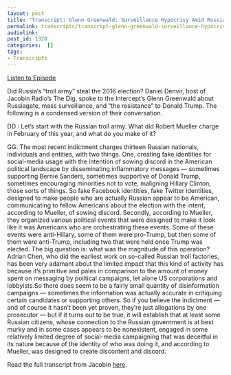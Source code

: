 ```yaml
---
layout: post
title: "Transcript: Glenn Greenwald: Surveillance Hypocrisy Amid Russiagate Mania"
permalink: transcripts/transcript-glenn-greenwald-surveillance-hypocrisy-amid-russiagate-mania
audiolink: 
post_id: 1328
categories:  []
tags: 
- Transcripts
---
```


[Listen to Episode](https://www.thedigradio.com/podcast/glenn-greenwald-surveillance-hypocrisy-amid-russiagate-mania/)


Did Russia’s “troll army” steal the 2016 election? Daniel Denvir, host of Jacobin Radio’s The Dig, spoke to the Intercept’s Glenn Greenwald about Russiagate, mass surveillance, and “the resistance” to Donald Trump. The following is a condensed version of their conversation.


DD
: Let’s start with the Russian troll army. What did Robert Mueller charge in February of this year, and what do you make of it?


GG:
 The most recent indictment charges thirteen Russian nationals, individuals and entities, with two things. One, creating fake identities for social-media usage with the intention of sowing discord in the American political landscape by disseminating inflammatory messages — sometimes supporting Bernie Sanders, sometimes supportive of Donald Trump, sometimes encouraging minorities not to vote, maligning Hillary Clinton, those sorts of things. So fake Facebook identities, fake Twitter identities, designed to make people who are actually Russian appear to be American, communicating to fellow Americans about the election with the intent, according to Mueller, of sowing discord. Secondly, according to Mueller, they organized various political events that were designed to make it look like it was Americans who are orchestrating these events. Some of these events were anti-Hillary, some of them were pro-Trump, but then some of them were anti-Trump, including two that were held once Trump was elected. The big question is: what was the magnitude of this operation? Adrian Chen, who did the earliest work on so-called Russian troll factories, has been very adamant about the limited impact that this kind of activity has because it’s primitive and pales in comparison to the amount of money spent on messaging by political campaigns, let alone US corporations and lobbyists.So there does seem to be a fairly small quantity of disinformation campaigns — sometimes the information was actually accurate in critiquing certain candidates or supporting others. So if you believe the indictment — and of course it hasn’t been yet proven, they’re just allegations by one prosecutor — but if it turns out to be true, it will establish that at least some Russian citizens, whose connection to the Russian government is at best murky and in some cases appears to be nonexistent, engaged in some relatively limited degree of social-media campaigning that was deceitful in its nature because of the identity of who was doing it, and according to Mueller, was designed to create discontent and discord.


Read the full transcript from Jacobin 
[here](https://www.jacobinmag.com/2018/04/russiagate-surveillance-politics-russian-trolls-greenwald).